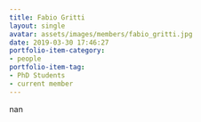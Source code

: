 ```yaml
---
title: Fabio Gritti
layout: single
avatar: assets/images/members/fabio_gritti.jpg
date: 2019-03-30 17:46:27
portfolio-item-category:
- people
portfolio-item-tag:
- PhD Students
- current member
---
```

nan